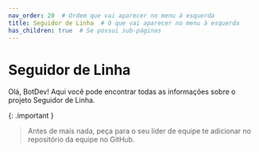 ```yaml
---
nav_order: 20  # Ordem que vai aparecer no menu à esquerda
title: Seguidor de Linha  # O que vai aparecer no menu à esquerda
has_children: true  # Se possui sub-páginas
---
```

# Seguidor de Linha

Olá, BotDev! Aqui você pode encontrar todas as informações sobre o projeto Seguidor de Linha.

{: .important }
> Antes de mais nada, peça para o seu líder de equipe te adicionar no repositório da equipe no GitHub. 
